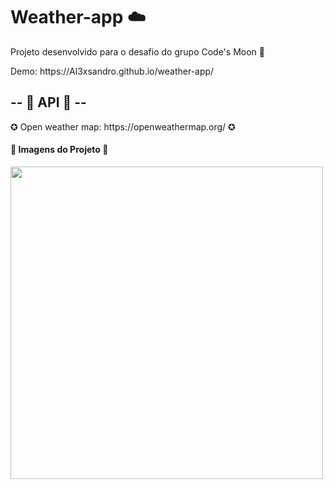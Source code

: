 # Weather-app ☁️ 

Projeto desenvolvido para o desafio do grupo Code's Moon 🚀

<p>Demo: https://Al3xsandro.github.io/weather-app/</p>

-- 🚧  API 🚧 --
----

<p> ✪ Open weather map: https://openweathermap.org/ ✪ </p>

<h4>🚀 Imagens do Projeto 🚀</h4>
<img src="https://media.discordapp.net/attachments/734097146420265013/764158643582140457/unknown.png?width=828&height=466" width="500px"</img> 
